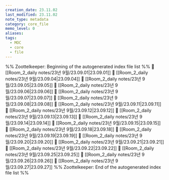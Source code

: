 ```yaml
---
creation_date: 23.11.02
last_modified: 23.11.02
note_type: metadata
category: core_file
memo_level: 0
aliases: 
tags:
  - MOC
  - core
  - file
---
```

%% Zoottelkeeper: Beginning of the autogenerated index file list  %%
📄 [[Room_2_daily notes/23년 9월/23.09.01|23.09.01]]
📄 [[Room_2_daily notes/23년 9월/23.09.04|23.09.04]]
📄 [[Room_2_daily notes/23년 9월/23.09.05|23.09.05]]
📄 [[Room_2_daily notes/23년 9월/23.09.06|23.09.06]]
📄 [[Room_2_daily notes/23년 9월/23.09.07|23.09.07]]
📄 [[Room_2_daily notes/23년 9월/23.09.08|23.09.08]]
📄 [[Room_2_daily notes/23년 9월/23.09.11|23.09.11]]
📄 [[Room_2_daily notes/23년 9월/23.09.12|23.09.12]]
📄 [[Room_2_daily notes/23년 9월/23.09.13|23.09.13]]
📄 [[Room_2_daily notes/23년 9월/23.09.14|23.09.14]]
📄 [[Room_2_daily notes/23년 9월/23.09.15|23.09.15]]
📄 [[Room_2_daily notes/23년 9월/23.09.18|23.09.18]]
📄 [[Room_2_daily notes/23년 9월/23.09.19|23.09.19]]
📄 [[Room_2_daily notes/23년 9월/23.09.20|23.09.20]]
📄 [[Room_2_daily notes/23년 9월/23.09.21|23.09.21]]
📄 [[Room_2_daily notes/23년 9월/23.09.22|23.09.22]]
📄 [[Room_2_daily notes/23년 9월/23.09.25|23.09.25]]
📄 [[Room_2_daily notes/23년 9월/23.09.26|23.09.26]]
📄 [[Room_2_daily notes/23년 9월/23.09.27|23.09.27]]
%% Zoottelkeeper: End of the autogenerated index file list  %%
